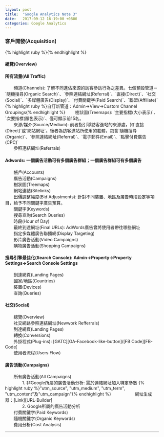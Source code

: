```yaml
---
layout: post
title:  "Google Analytics Note 3"
date:   2017-09-12 16:19:00 +0800
categories: Google Analytics
---
```

<h3>客戶開發(Acquisition)</h3>
{% highlight ruby %}{% endhighlight %}
<h4>總覽(Overview)</h4>
<h4>所有流量(All Traffic)</h4>
　　頻道(Channels): 了解不同進佔來源的訪客參訪行為之差異。七個預設管道－`隨機搜尋(Organic Search)`、`參照連結網址(Referral)`、`直接(Direct)`、`社交(Social)`、`多媒體廣告(Display)`、`付費關鍵字(Paid Search)`、`聯盟(Affiliate)`<br>
{% highlight ruby %}自訂新管道：Admin→View→Custom Channel Groupings{% endhighlight %}
　　樹狀圖(Treemaps): `主要指標(大小表示)`、`次要指標(顏色表示)`、僅可顯示前15名。<br>
　　來源/媒介(Source/Medium): 前者指引導訪客進站的來源處，如`直接(Direct)`或`網站網址`。後者為訪客進站所使用的載體，包含`隨機搜尋(Organic)`、`參照連結網址(Referral)`、`電子郵件(Email)`、`點擊付費廣告(CPC)`<br>
　　參照連結網址(Referrals)<br>
<h4>Adwords: 一個廣告活動可有多個廣告群組；一個廣告群組可有多個廣告</h4>
　　帳戶(Accounts)<br>
　　廣告活動(Campaigns)<br>
　　樹狀圖(Treemaps)<br>
　　網站連結(Sitelinks)<br>
　　出價調整幅度(Bid Adjustments): 針對不同裝置、地區及廣告時段設定等項目，給予不同關鍵字廣告預算。<br>
　　關鍵字(Keywords)<br>
　　搜尋查詢(Search Queries)<br>
　　時段(Hour of Day)<br>
　　最終到達網址(Final URLs): AdWords廣告曾將使用者帶往哪些網址<br>
　　指定多媒體廣告聯播網(Display Targeting)<br>
　　影片廣告活動(Video Campaigns)<br>
　　購物廣告活動(Shopping Campaigns)<br>
<h4>搜尋引擎最佳化(Search Console): Admin→Property→Property Settings→Search Console Settings</h4>
　　到達網頁(Landing Pages)<br>
　　國家/地區(Countries)<br>
　　裝置(Devices)<br>
　　查詢(Queries)<br>
<h4>社交(Social)</h4>
　　總覽(Overview)<br>
　　社交網路參照連結網址(Newwork Refferrals)<br>
　　到達網頁(Landing Pages)<br>
　　轉換(Conversions)<br>
　　外掛程式(Plug-ins): [GATC][GA-Facebook-like-button]/[FB Code][FB-Code]<br>
　　使用者流程(Users Flow)<br>
<h4>廣告活動(Campaigns)</h4>
　　所有廣告活動(All Campaigns)<br>
　　　　1. 非Google所屬的廣告活動分析: 需於連結網址加入特定參數
{% highlight ruby %}"utm_source", "utm_medium", "utm_term", "utm_content"及"utm_campaign"{% endhighlight %}
　　　　　 網址生成器：[Link][URL-Builder]<br>
　　　　2. Google所屬的廣告活動分析<br>
　　付費關鍵字(Paid Keywords)<br>
　　隨機關鍵字(Organic Keywords)<br>
　　費用分析(Cost Analysis)<br>

- - -

[URL-Builder]:https://ga-dev-tools.appspot.com/campaign-url-builder
[GA-Facebook-like-button]:https://developers.google.com/analytics/devguides/collection/analyticsjs/social-interactions
[FB-Code]:https://developers.facebook.com/docs/plugins/like-button